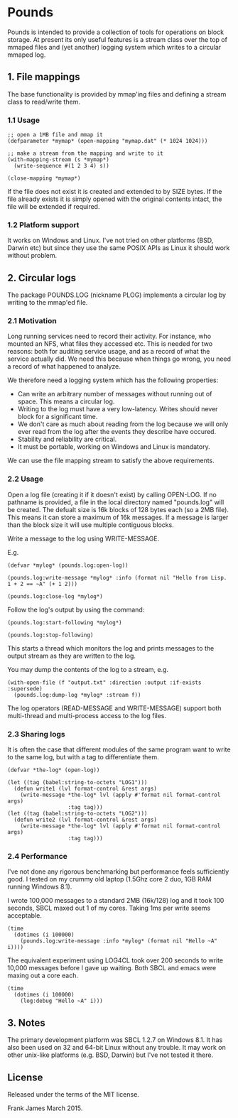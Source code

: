 # Pounds
Pounds is intended to provide a collection of tools for operations on block storage. At present its only useful
features is a stream class over the top of mmaped files and (yet another) logging system which writes to a circular mmaped log.

## 1. File mappings
The base functionality is provided by mmap'ing files and defining a stream class to read/write them. 

### 1.1 Usage

```
;; open a 1MB file and mmap it
(defparameter *mymap* (open-mapping "mymap.dat" (* 1024 1024)))

;; make a stream from the mapping and write to it
(with-mapping-stream (s *mymap*)
  (write-sequence #(1 2 3 4) s))

(close-mapping *mymap*)
```

If the file does not exist it is created and extended to by SIZE bytes. If the file already 
exists it is simply opened with the original contents intact, the file will be extended if required.

### 1.2 Platform support
It works on Windows and Linux. I've not tried on other platforms (BSD, Darwin etc) but since they use the same 
POSIX APIs as Linux it should work without problem. 

## 2. Circular logs
The package POUNDS.LOG (nickname PLOG) implements a circular log by writing to the mmap'ed file. 

### 2.1 Motivation
Long running services need to record their activity. For instance, who mounted an NFS, what files they 
accessed etc. This is needed for two reasons: both for auditing service usage, and as a record of what 
the service actually did. We need this because when things go wrong, you need a record of what happened
to analyze. 

We therefore need a logging system which has the following properties:
* Can write an arbitrary number of messages without running out of space. This means a circular log.
* Writing to the log must have a very low-latency. Writes should never block for a significant time.
* We don't care as much about reading from the log because we will only ever read from the 
log after the events they describe have occured. 
* Stability and reliability are critical.
* It must be portable, working on Windows and Linux is mandatory.

We can use the file mapping stream to satisfy the above requirements.

### 2.2 Usage

Open a log file (creating it if it doesn't exist) by calling OPEN-LOG. If no pathname 
is provided, a file in the local directory named "pounds.log" will be created. 
The defualt size is 16k blocks of 128 bytes each (so a 2MB file). This means it can 
store a maximum of 16k messages. If a message is larger than the block size it will 
use multiple contiguous blocks.

Write a message to the log using WRITE-MESSAGE.

E.g.
```
(defvar *mylog* (pounds.log:open-log))

(pounds.log:write-message *mylog* :info (format nil "Hello from Lisp. 1 + 2 == ~A" (+ 1 2)))

(pounds.log:close-log *mylog*)
```

Follow the log's output by using the command:
```
(pounds.log:start-following *mylog*)

(pounds.log:stop-following)
``` 
This starts a thread which monitors the log and prints messages to the output stream 
as they are written to the log. 

You may dump the contents of the log to a stream, e.g.
```
(with-open-file (f "output.txt" :direction :output :if-exists :supersede)
  (pounds.log:dump-log *mylog* :stream f))
```

The log operators (READ-MESSAGE and WRITE-MESSAGE) support both multi-thread and multi-process access to the log files.

### 2.3 Sharing logs

It is often the case that different modules of the same program want to write to the same log, but 
with a tag to differentiate them. 
```
(defvar *the-log* (open-log))

(let ((tag (babel:string-to-octets "LOG1")))
  (defun write1 (lvl format-control &rest args)
    (write-message *the-log* lvl (apply #'format nil format-control args) 
                   :tag tag)))
(let ((tag (babel:string-to-octets "LOG2")))
  (defun write2 (lvl format-control &rest args)
    (write-message *the-log* lvl (apply #'format nil format-control args)
                   :tag tag)))
```

### 2.4 Performance

I've not done any rigorous benchmarking but performance feels sufficiently good. I tested on my 
crummy old laptop (1.5Ghz core 2 duo, 1GB RAM running Windows 8.1).


I wrote 100,000 messages to a standard 2MB (16k/128) log and it took 100 seconds, SBCL maxed out 1 of my cores. 
Taking 1ms per write seems acceptable. 
```
(time
  (dotimes (i 100000)
    (pounds.log:write-message :info *mylog* (format nil "Hello ~A" i))))
```

The equivalent experiment using LOG4CL took over 200 seconds to write 10,000 messages 
before I gave up waiting. Both SBCL and emacs were maxing out a core each. 
```
(time  
  (dotimes (i 100000)
    (log:debug "Hello ~A" i)))
```

## 3. Notes

The primary development platform was SBCL 1.2.7 on Windows 8.1. It has also been used on 32 and 64-bit Linux 
without any trouble. It may work on other unix-like platforms (e.g. BSD, Darwin) but I've not tested it there. 

## License

Released under the terms of the MIT license.

Frank James
March 2015.